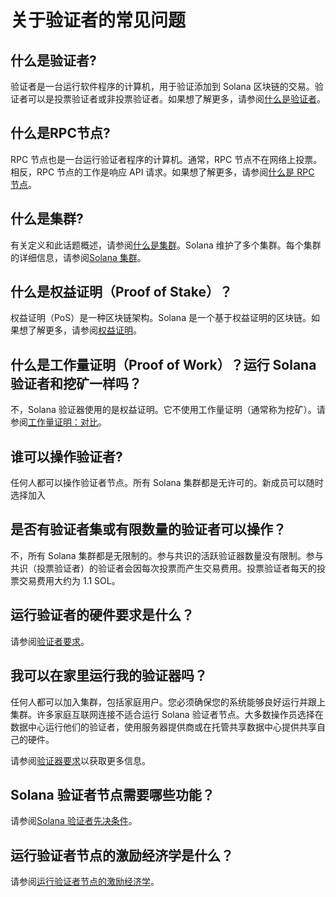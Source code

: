 # 关于验证者的常见问题

## 什么是验证者?

验证者是一台运行软件程序的计算机，用于验证添加到 Solana 区块链的交易。验证者可以是投票验证者或非投票验证者。如果想了解更多，请参阅[什么是验证者](https://docs.solanalabs.com/what-is-a-validator)。

## 什么是RPC节点?

RPC 节点也是一台运行验证者程序的计算机。通常，RPC 节点不在网络上投票。相反，RPC 节点的工作是响应 API 请求。如果想了解更多，请参阅[什么是 RPC 节点](https://docs.solanalabs.com/what-is-an-rpc-node)。

## 什么是集群?

有关定义和此话题概述，请参阅[什么是集群](https://docs.solanalabs.com/clusters/)。Solana 维护了多个集群。每个集群的详细信息，请参阅[Solana 集群](https://docs.solanalabs.com/clusters/available)。

## 什么是权益证明（Proof of Stake）？

权益证明（PoS）是一种区块链架构。Solana 是一个基于权益证明的区块链。如果想了解更多，请参阅[权益证明](https://docs.solanalabs.com/what-is-a-validator#proof-of-stake)。

## 什么是工作量证明（Proof of Work）？运行 Solana 验证者和挖矿一样吗？

不，Solana 验证器使用的是权益证明。它不使用工作量证明（通常称为挖矿）。请参阅[工作量证明：对比](https://docs.solanalabs.com/what-is-a-validator#proof-of-stake)。

## 谁可以操作验证者?

任何人都可以操作验证者节点。所有 Solana 集群都是无许可的。新成员可以随时选择加入

## 是否有验证者集或有限数量的验证者可以操作？

不，所有 Solana 集群都是无限制的。参与共识的活跃验证器数量没有限制。参与共识（投票验证者）的验证者会因每次投票而产生交易费用。投票验证者每天的投票交易费用大约为 1.1 SOL。

## 运行验证者的硬件要求是什么？

请参阅[验证者要求](https://docs.solanalabs.com/operations/requirements)。

## 我可以在家里运行我的验证器吗？

任何人都可以加入集群，包括家庭用户。您必须确保您的系统能够良好运行并跟上集群。许多家庭互联网连接不适合运行 Solana 验证者节点。大多数操作员选择在数据中心运行他们的验证者，使用服务器提供商或在托管共享数据中心提供共享自己的硬件。

请参阅[验证器要求](https://docs.solanalabs.com/operations/requirements)以获取更多信息。

## Solana 验证者节点需要哪些功能？

请参阅[Solana 验证者先决条件](https://docs.solanalabs.com/operations/prerequisites)。

## 运行验证者节点的激励经济学是什么？

请参阅[运行验证者节点的激励经济学](https://docs.solanalabs.com/operations/validator-or-rpc-node#economics-of-running-a-consensus-validator)。
